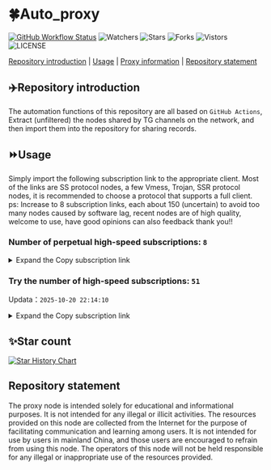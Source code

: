 # 🍀Auto_proxy
[![GitHub Workflow Status](https://img.shields.io/github/actions/workflow/status/PangTouY00/Auto_proxy/main.yml?branch=main)](https://github.com/PangTouY00/Auto_proxy/actions/workflows/main.yml?branch=main) 
![Watchers](https://img.shields.io/github/watchers/w1770946466/Auto_proxy) ![Stars](https://img.shields.io/github/stars/PangTouY00/Auto_proxy) ![Forks](https://img.shields.io/github/forks/w1770946466/Auto_proxy) ![Vistors](https://visitor-badge.laobi.icu/badge?page_id=PangTouY00.Auto_proxy) ![LICENSE](https://img.shields.io/badge/license-CC%20BY--SA%204.0-green.svg)

[Repository introduction](https://github.com/PangTouY00/Auto_proxy#Repositoryintroduction) | [Usage](https://github.com/PangTouY00/Auto_proxy#Usage) | [Proxy information](https://github.com/PangTouY00/Auto_proxy#Proxyinformation) | [Repository statement](https://github.com/PangTouY00/Auto_proxy#Repositorystatement)

## ✈️Repository introduction
The automation functions of this repository are all based on `GitHub Actions`,
Extract (unfiltered) the nodes shared by TG channels on the network, and then import them into the repository for sharing records.

## ⏩Usage
Simply import the following subscription link to the appropriate client. Most of the links are SS protocol nodes, a few Vmess, Trojan, SSR protocol nodes, it is recommended to choose a protocol that supports a full client.
ps: Increase to 8 subscription links, each about 150 (uncertain) to avoid too many nodes caused by software lag, recent nodes are of high quality, welcome to use, have good opinions can also feedback thank you!!

### Number of perpetual high-speed subscriptions: `8`

<details>
  <summary>Expand the Copy subscription link</summary>

  
- [Multiprotocol Base64 encoding](https://raw.githubusercontent.com/PangTouY00/Auto_proxy/main/Long_term_subscription1)
`https://raw.githubusercontent.com/PangTouY00/Auto_proxy/main/Long_term_subscription_num`
`Total number of merge nodes: 189`

- [Multiprotocol Base64 encoding](https://raw.githubusercontent.com/PangTouY00/Auto_proxy/main/Long_term_subscription1)
`https://raw.githubusercontent.com/PangTouY00/Auto_proxy/main/Long_term_subscription1`
`Total number of merge nodes: 24`

- [Multiprotocol Base64 encoding](https://raw.githubusercontent.com/PangTouY00/Auto_proxy/main/Long_term_subscription2)
`https://raw.githubusercontent.com/PangTouY00/Auto_proxy/main/Long_term_subscription2`
`Total number of merge nodes: 24`

- [Multiprotocol Base64 encoding](https://raw.githubusercontent.com/PangTouY00/Auto_proxy/main/Long_term_subscription3)
`https://raw.githubusercontent.com/PangTouY00/Auto_proxy/main/Long_term_subscription3`
`Total number of merge nodes: 24`

- [Multiprotocol Base64 encoding](https://raw.githubusercontent.com/PangTouY00/Auto_proxy/main/Long_term_subscription4)
`https://raw.githubusercontent.com/PangTouY00/Auto_proxy/main/Long_term_subscription4`
`Total number of merge nodes: 24`

- [Multiprotocol Base64 encoding](https://raw.githubusercontent.comPangTouY00/Auto_proxy/main/Long_term_subscription5)
`https://raw.githubusercontent.com/PangTouY00/Auto_proxy/main/Long_term_subscription5`
`Total number of merge nodes: 24`

- [Multiprotocol Base64 encoding](https://raw.githubusercontent.com/PangTouY00/Auto_proxy/main/Long_term_subscription6)
`https://raw.githubusercontent.com/PangTouY00/Auto_proxy/main/Long_term_subscription6`
`Total number of merge nodes: 24`

- [Multiprotocol Base64 encoding](https://raw.githubusercontent.com/PangTouY00/Auto_proxy/main/Long_term_subscription7)
`https://raw.githubusercontent.com/PangTouY00/Auto_proxy/main/Long_term_subscription7`
`Total number of merge nodes: 24`

- [Multiprotocol Base64 encoding](https://raw.githubusercontent.com/PangTouY00/Auto_proxy/main/Long_term_subscription8)
`https://raw.githubusercontent.com/PangTouY00/Auto_proxy/main/Long_term_subscription8`
`Total number of merge nodes: 21`

- [Clash subscription](https://raw.githubusercontent.com/PangTouY00/Auto_proxy/main/Long_term_subscription2.yaml)
`https://raw.githubusercontent.com/PangTouY00/Auto_proxy/main/Long_term_subscription1.yaml`


- [Clash subscription](https://raw.githubusercontent.com/PangTouY00/Auto_proxy/main/Long_term_subscription2.yaml)
`https://raw.githubusercontent.com/PangTouY00/Auto_proxy/main/Long_term_subscription2.yaml`


- [Clash subscription](https://raw.githubusercontent.com/PangTouY00/Auto_proxy/main/Long_term_subscription3.yaml)
`https://raw.githubusercontent.com/PangTouY00/Auto_proxy/main/Long_term_subscription3.yaml`
  
</details>

### Try the number of high-speed subscriptions: `51`
Updata：`2025-10-20 22:14:10`


<details>
  <summary>Expand the Copy subscription link</summary>  














































































































































































































































































































































































































































































































































































































































































































































































































































































































































































































































































































































































































































































































































































































































































































































































































































































































































































































































































































































































































































































































































































































































































































































































































































































































































































































































































































































































































































































































































































































































































































































































































































































































































































































































































































































































































































































































































































































































































































































































































































































































































































































































































































































































































































































































































































































































































































































































































































































































































































































































































































































































































































































































































































































































































































































































































































































































































































































































































































































































































































































































































































































































































































































































































































































































































































































































































































































































































































































































































































































































































































































































































































































































































































































































































































































































































































































































































































































































































































































































































































































































































































































































































































































































































































































































































































































































































































































































































































































































































































































































































































































































































































































































































































































































































































































































































































































































































































































































































































































































































































































































































































































































































































































































































































































































































































































































































































































































































































































































































































































































































































































































































































































































































































































































































































































































































































































































































































































































































































































































































































































































































































































































































































































































































































































































































































































































































































































































































































































































































































































































































































































































































































































































































































































































































































































































































































































































































































































































































































































































































































































































































































































































































































































































































































































































































































































































































































































































































































































































































































































































































































































































































































































































































































































































































































































































































































































































































































































































































































































































































































































































































































































































































































































































































































































































































































































































































































































































































































































































































































































































































































































































































































































































































































































































































































































































































































































































































































































































































































































































































































































































































































































































































































































































































































































































































































































































































































































































































































































































































































































































































































































































































































































































































































































































































































































































































































































































































































































































































































































































































































































































































































































































































































































































































































































































































































































































































































































































































































































































































































































































































































































































































































































































































































































































































































































































































































































































































































































































































































































































































































































































































































































































































































































































































































































































































































































































































































































































































































































































































































































































































































































































































































































































































































































































































































































































































































































































































































































































































































































































































































































































































































































































































































































































































































































































































































































































































































































































































































































































































































































































































































































































































































































































































































































































































































































































































































































































































































































































































































































































































































































































































































































































































>Trial subscription：
`https://slianvpn.top/api/v1/client/subscribe?token=e45160f7067bf0102022e0e25fe957b3`




>Trial subscription：
`https://56idc.news/api/v1/client/subscribe?token=ed30f9a9786419bfd5a3480a9b5add21`




>Trial subscription：
`https://gods4.dashicn.buzz/api/v1/client/subscribe?token=258bb3174771270d509e7efa79f86513`




>Trial subscription：
`https://yywhale.com/api/v1/client/subscribe?token=30d7c6f44d15c3de151381bcaaa7f570`




>Trial subscription：
`https://tsxspace.com/api/v1/client/subscribe?token=0c64abe3020a2480c6579cb7e2d3e486`




>Trial subscription：
`https://best.nxxbbf.com/api/v1/client/subscribe?token=7a0133b741301ae925ccd35eef2a1a96`




>Trial subscription：
`https://syhaha.xxttx.cn/api/v1/client/subscribe?token=af2c5cd76ddded7344c24aecfff42d7c`




>Trial subscription：
`https://gods3.dashicn.buzz/api/v1/client/subscribe?token=40ab73938dd035063fd1e3ce8913e315`




>Trial subscription：
`https://gods2.dashicn.buzz/api/v1/client/subscribe?token=70956d6ffe00f185ea90699dd6147331`




>Trial subscription：
`https://jshaha.xxssx.cn/api/v1/client/subscribe?token=25fe87bbdeec3b09b85fcea628490119`




>Trial subscription：
`https://pro.xmyidc.com/api/v1/client/subscribe?token=d3ba50f13fa734b22bf33a6553ad9ea6`




>Trial subscription：
`https://dashuai.us/api/v1/client/subscribe?token=59c8dbaa08663c38f8ea5fe041c61f5f`




>Trial subscription：
`https://slianvpn.com/api/v1/client/subscribe?token=e72397467df3f0d2aacbc6e548e9b12d`




>Trial subscription：
`https://huojian4.top/api/v1/client/subscribe?token=382df281fa33706c7c69b5ab4a429228`




>Trial subscription：
`https://dyxixi001.xxssx.cn/api/v1/client/subscribe?token=b3557ec7d78af1e2f0c5cd6776befc33`




>Trial subscription：
`http://xxxxyyyy.njdjjxjbcbw.icu/api/v1/client/subscribe?token=2a18488a82db385f5f9d94cc1dc1afa4`




>Trial subscription：
`https://www.56idc.news/api/v1/client/subscribe?token=41e79b9dbaf8c5146d9dcac7e867ce6e`




>Trial subscription：
`https://jshaha.xxttx.cn/api/v1/client/subscribe?token=ced79a6913ccdb38c6188d09d5c2325a`




>Trial subscription：
`http://107.173.31.17/api/v1/client/subscribe?token=6602231bba3f02d93caa5aab83e08285`




>Trial subscription：
`https://dl.vfkum.website/api/v1/client/subscribe?token=7bf2a69a2bf593f3fcb0818e832b3c1c`




>Trial subscription：
`https://www.ch000zy.com/api/v1/client/subscribe?token=750825c1d06b0a5f161ac05f70ee6fc7`




>Trial subscription：
`https://xyjs1.sbs/api/v1/client/subscribe?token=1228d3d76cea3ed1cc73f681807ac2a7`




>Trial subscription：
`https://syhaha.xxssx.cn/api/v1/client/subscribe?token=706f52eaefb5ccabf70a54d5e77c7a26`




>Trial subscription：
`https://hjxixi002.xxttx.cn/api/v1/client/subscribe?token=72b4dade4c5ab8ed144d640a50937e36`




>Trial subscription：
`https://cfvpn.com/api/v1/client/subscribe?token=802459ba76d995ddad18480316efb343`




>Trial subscription：
`https://multiserver.multiserveradelshoop.com/api/v1/client/subscribe?token=0ffef31ab07dced7c9533e4c511dc5f4`




>Trial subscription：
`https://hjxixi003.xxuux.cn/api/v1/client/subscribe?token=202c624418cb8d7f567755ecda322b30`




>Trial subscription：
`https://xunyungogogo.xyz/api/v1/client/subscribe?token=981f9afaa027db9323ee6fc85a2a2d12`




>Trial subscription：
`https://dyhaha.xxttx.cn/api/v1/client/subscribe?token=e3724d836005165c3aaa185427342aff`




>Trial subscription：
`https://a.404300.xyz/api/v1/client/subscribe?token=8376bbe609d7d0f3bb170ef666b60832`




>Trial subscription：
`https://x2b.eans.top/api/v1/client/subscribe?token=5a187a10f8a834ce1558518f85fb1288`




>Trial subscription：
`https://kingfisher.top/api/v1/client/subscribe?token=280a1e29405af7d2ea268c7b8ca54adb`




>Trial subscription：
`https://xixixi003.hjsbssbsbsbsbs.sbs/api/v1/client/subscribe?token=d7b614dc002a9f377b4719ddc46ad54e`




>Trial subscription：
`https://xxx.yxt999.cn/api/v1/client/subscribe?token=3ba1d04141ff686e6f1c36ef21349f61`




>Trial subscription：
`https://vaamx.louwangzhiyu.online/api/v1/client/subscribe?token=eca51d584c9c41afb595241412aa3a3e`




>Trial subscription：
`https://old-v2b.linkedton.com/api/v1/client/subscribe?token=3adb2c54b4610550acfd8ba616acc75e`




>Trial subscription：
`https://hjhaha.xxssx.cn/api/v1/client/subscribe?token=02cdf964aeff2b84dd8cf918a6d74486`




>Trial subscription：
`https://poiuytrewq.yxt999.cn/api/v1/client/subscribe?token=ed216e723d43c4e7f55e3e04073c8312`




>Trial subscription：
`https://fs.v2rayse.com/share/20251020/qf2b7xpbn0.txt`




>Trial subscription：
`https://gods1.dashicn.buzz/api/v1/client/subscribe?token=66805b6c9e9adeaf1957aba92530b165`




>Trial subscription：
`https://www.louwangzhiyu.org/api/v1/client/subscribe?token=3215c4675ef69f6cf6a990e436190ec8`




>Trial subscription：
`https://jsxixi001.xxssx.cn/api/v1/client/subscribe?token=083e92f6a3cfe887ec18464d26b2572e`




>Trial subscription：
`https://dyhaha.xxssx.cn/api/v1/client/subscribe?token=892b4746052ecdc5ef820c9636931be7`




>Trial subscription：
`https://tizi8.top/api/v1/client/subscribe?token=31d60b932bb0258a69d6ff7410fffa46`




>Trial subscription：
`https://a.mayi520.shop/api/v1/client/subscribe?token=d89790273e2ff4322dd2492bf7d6bbdd`




>Trial subscription：
`https://dctcc.louwangzhiyu.shop/api/v1/client/subscribe?token=c6d44a6d7abe9b7b18e320ba665d5f04`




>Trial subscription：
`https://ylccloud.top/api/v1/client/subscribe?token=6674a266fff974c5e314c87c370877c9`




>Trial subscription：
`https://sufujia.top/api/v1/client/subscribe?token=5a8d66728ae5f65278f5e56579e6f6f8`




>Trial subscription：
`https://go.yueyun.de/api/v1/client/subscribe?token=210d119d3ffed0e6cfa6e535497cd858`




>Trial subscription：
`https://v2.heiu.me/api/v1/client/subscribe?token=17889ddb10b657ad086d1b72992ea89a`




>Trial subscription：
`https://xbd.iftballs.com/api/v1/client/subscribe?token=72ee25b847ed1d0dc1a352ad95161d72`



</details>

## ✨Star count
[![Star History Chart](https://api.star-history.com/svg?repos=PangTouY00/Auto_proxy&type=Date)](https://star-history.com/#w1770946466/Auto_proxy&Date)



## Repository statement
The proxy node is intended solely for educational and informational purposes. It is not intended for any illegal or illicit activities. The resources provided on this node are collected from the Internet for the purpose of facilitating communication and learning among users. It is not intended for use by users in mainland China, and those users are encouraged to refrain from using this node. The operators of this node will not be held responsible for any illegal or inappropriate use of the resources provided.

